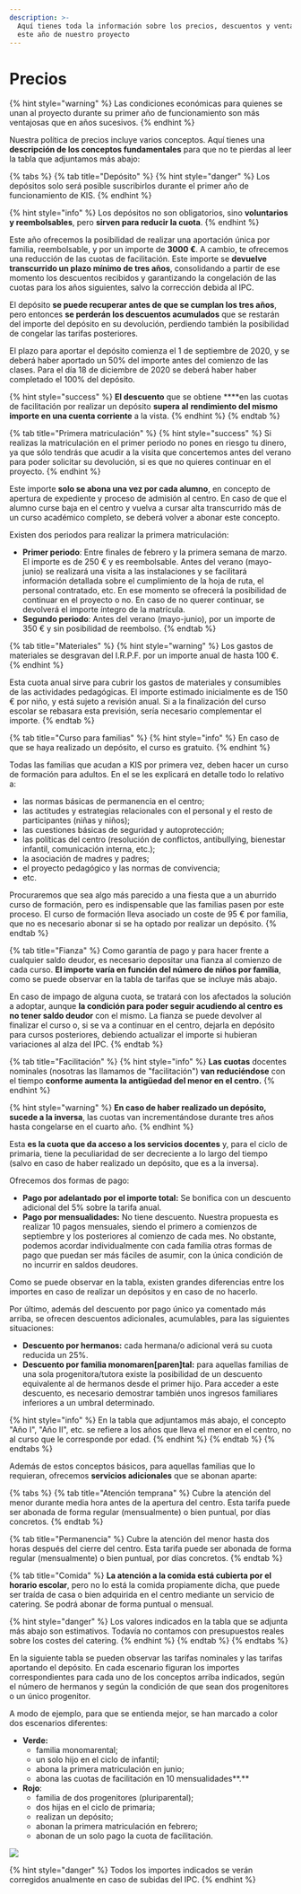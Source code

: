 ```yaml
---
description: >-
  Aquí tienes toda la información sobre los precios, descuentos y ventajas para
  este año de nuestro proyecto
---
```


# Precios

{% hint style="warning" %}
Las condiciones económicas para quienes se unan al proyecto durante su primer año de funcionamiento son más ventajosas que en años sucesivos. 
{% endhint %}

Nuestra política de precios incluye varios conceptos. Aquí tienes una **descripción de los conceptos fundamentales** para que no te pierdas al leer la tabla que adjuntamos más abajo:

{% tabs %}
{% tab title="Depósito" %}
{% hint style="danger" %}
Los depósitos solo será posible suscribirlos durante el primer año de funcionamiento de KIS.
{% endhint %}

{% hint style="info" %}
Los depósitos no son obligatorios, sino **voluntarios y reembolsables**, pero **sirven para reducir la cuota**.
{% endhint %}

Este año ofrecemos la posibilidad de realizar una aportación única por familia, reembolsable, y por un importe de **3000 €**. A cambio, te ofrecemos una reducción de las cuotas de facilitación. Este importe se **devuelve transcurrido un plazo mínimo de tres años**, consolidando a partir de ese momento los descuentos recibidos y garantizando la congelación de las cuotas para los años siguientes, salvo la corrección debida al IPC. 

El depósito **se puede recuperar antes de que se cumplan los tres años**, pero entonces **se perderán los descuentos acumulados** que se restarán del importe del depósito en su devolución, perdiendo también la posibilidad de congelar las tarifas posteriores.

 El plazo para aportar el depósito comienza el 1 de septiembre de 2020, y se deberá haber aportado un 50% del importe antes del comienzo de las clases. Para el día 18 de diciembre de 2020 se deberá haber haber completado el 100% del depósito.

{% hint style="success" %}
**El descuento** que se obtiene ****en las cuotas de facilitación por realizar un depósito **supera al** **rendimiento del mismo importe en una cuenta corriente** a la vista.
{% endhint %}
{% endtab %}

{% tab title="Primera matriculación" %}
{% hint style="success" %}
Si realizas la matriculación en el primer periodo no pones en riesgo tu dinero, ya que sólo tendrás que acudir a la visita que concertemos antes del verano para poder solicitar su devolución, si es que no quieres continuar en el proyecto.
{% endhint %}

Este importe **solo se abona una vez por cada alumno**, en concepto de apertura de expediente y proceso de admisión al centro. En caso de que el alumno curse baja en el centro y vuelva a cursar alta transcurrido más de un curso académico completo, se deberá volver a abonar este concepto. 

Existen dos periodos para realizar la primera matriculación:

* **Primer periodo**: Entre finales de febrero y la primera semana de marzo. El importe es de 250 € y es reembolsable. Antes del verano \(mayo-junio\) se realizará una visita a las instalaciones y se facilitará información detallada sobre el cumplimiento de la hoja de ruta, el personal contratado, etc. En ese momento se ofrecerá la posibilidad de continuar en el proyecto o no. En caso de no querer continuar, se devolverá el importe íntegro de la matrícula.
* **Segundo periodo**: Antes del verano \(mayo-junio\), por un importe de 350 € y sin posibilidad de reembolso.
{% endtab %}

{% tab title="Materiales" %}
{% hint style="warning" %}
Los gastos de materiales se desgravan del I.R.P.F. por un importe anual de hasta 100 €.
{% endhint %}

Esta cuota anual sirve para cubrir los gastos de materiales y consumibles de las actividades pedagógicas. El importe estimado inicialmente es de 150 € por niño, y está sujeto a revisión anual. Si a la finalización del curso escolar se rebasara esta previsión, sería necesario complementar el importe.
{% endtab %}

{% tab title="Curso para familias" %}
{% hint style="info" %}
En caso de que se haya realizado un depósito, el curso es gratuito.
{% endhint %}

Todas las familias que acudan a KIS por primera vez, deben hacer un curso de formación para adultos. En el se les explicará en detalle todo lo relativo a:

* las normas básicas de permanencia en el centro;
* las actitudes y estrategias relacionales con el personal y el resto de participantes \(niñas y niños\);
* las cuestiones básicas de seguridad y autoprotección;
* las políticas del centro \(resolución de conflictos, antibullying, bienestar infantil, comunicación interna, etc.\);
* la asociación de madres y padres;
* el proyecto pedagógico y las normas de convivencia;
* etc.

Procuraremos que sea algo más parecido a una fiesta que a un aburrido curso de formación, pero es indispensable que las familias pasen por este proceso. El curso de formación lleva asociado un coste de 95 € por familia, que no es necesario abonar si se ha optado por realizar un depósito.
{% endtab %}

{% tab title="Fianza" %}
Como garantía de pago y para hacer frente a cualquier saldo deudor, es necesario depositar una fianza al comienzo de cada curso. **El importe varía en función del número de niños por familia**, como se puede observar en la tabla de tarifas que se incluye más abajo. 

En caso de impago de alguna cuota, se tratará con los afectados la solución a adoptar, aunque **la condición para poder seguir acudiendo al centro es no tener saldo deudor** con el mismo. La fianza se puede devolver al finalizar el curso o, si se va a continuar en el centro, dejarla en depósito para cursos posteriores, debiendo actualizar el importe si hubieran variaciones al alza del IPC.
{% endtab %}

{% tab title="Facilitación" %}
{% hint style="info" %}
**Las cuotas** docentes nominales \(nosotras las llamamos de "facilitación"\) **van reduciéndose** con el tiempo **conforme aumenta la antigüedad del menor en el centro.**
{% endhint %}

{% hint style="warning" %}
**En caso de haber realizado un depósito, sucede a la inversa**, las cuotas van incrementándose durante tres años hasta congelarse en el cuarto año.
{% endhint %}

Esta **es la cuota que da acceso a los servicios docentes** y, para el ciclo de primaria, tiene la peculiaridad de ser decreciente a lo largo del tiempo \(salvo en caso de haber realizado un depósito, que es a la inversa\).

Ofrecemos  dos formas de pago:

* **Pago por adelantado por el importe total:** Se bonifica con un descuento adicional del 5% sobre la tarifa anual. 
* **Pago por mensualidades:** No tiene descuento. Nuestra propuesta es realizar 10 pagos mensuales, siendo el primero a comienzos de septiembre y los posteriores al comienzo de cada mes. No obstante, podemos acordar individualmente con cada familia otras formas de pago que puedan ser más fáciles de asumir, con la única condición de no incurrir en saldos deudores.

Como se puede observar en la tabla, existen grandes diferencias entre los importes en caso de realizar un depósitos y en caso de no hacerlo.

Por último, además del descuento por pago único ya comentado más arriba, se ofrecen descuentos adicionales, acumulables, para las siguientes situaciones:

* **Descuento por hermanos:** cada hermana/o adicional verá su cuota reducida un 25%.
* **Descuento por familia monomaren\[paren\]tal:** para aquellas familias de una sola progenitora/tutora existe la posibilidad de un descuento equivalente al de hermanos desde el primer hijo. Para acceder a este descuento, es necesario demostrar también unos ingresos familiares inferiores a un umbral determinado.

{% hint style="info" %}
En la tabla que adjuntamos más abajo, el concepto "Año I", "Año II", etc. se refiere a los años que lleva el menor en el centro, no al curso que le corresponde por edad.
{% endhint %}
{% endtab %}
{% endtabs %}

Además de estos conceptos básicos, para aquellas familias que lo requieran, ofrecemos **servicios adicionales** que se abonan aparte:

{% tabs %}
{% tab title="Atención temprana" %}
Cubre la atención del menor durante media hora antes de la apertura del centro. Esta tarifa puede ser abonada de forma regular \(mensualmente\) o bien puntual, por días concretos.
{% endtab %}

{% tab title="Permanencia" %}
Cubre la atención del menor hasta dos horas después del cierre del centro. Esta tarifa puede ser abonada de forma regular \(mensualmente\) o bien puntual, por días concretos.
{% endtab %}

{% tab title="Comida" %}
**La atención a la comida está cubierta por el horario escolar**, pero no lo está la comida propiamente dicha, que puede ser traída de casa o bien adquirida en el centro mediante un servicio de catering. Se podrá abonar de forma puntual o mensual.

{% hint style="danger" %}
Los valores indicados en la tabla que se adjunta más abajo son estimativos. Todavía no contamos con presupuestos reales sobre los costes del catering.
{% endhint %}
{% endtab %}
{% endtabs %}

En la siguiente tabla se pueden observar las tarifas nominales y las tarifas aportando el depósito. En cada escenario figuran los importes correspondientes para cada uno de los conceptos arriba indicados, según el número de hermanos y según la condición de que sean dos progenitores o un único progenitor. 

A modo de ejemplo, para que se entienda mejor, se han marcado a color dos escenarios diferentes:

* **Verde:**
  * familia monomarental;
  * un solo hijo en el ciclo de infantil;
  * abona la primera matriculación en junio;
  * abona las cuotas de facilitación en 10 mensualidades**.**
* **Rojo**: 
  * familia de dos progenitores \(pluriparental\);
  * dos hijas en el ciclo de primaria;
  * realizan un depósito;
  * abonan la primera matriculación en febrero;
  * abonan de un solo pago la cuota de facilitación.

![](../.gitbook/assets/captura-de-pantalla-2020-02-20-a-las-11.24.55.png)

{% hint style="danger" %}
Todos los importes indicados se verán corregidos anualmente en caso de subidas del IPC.
{% endhint %}

